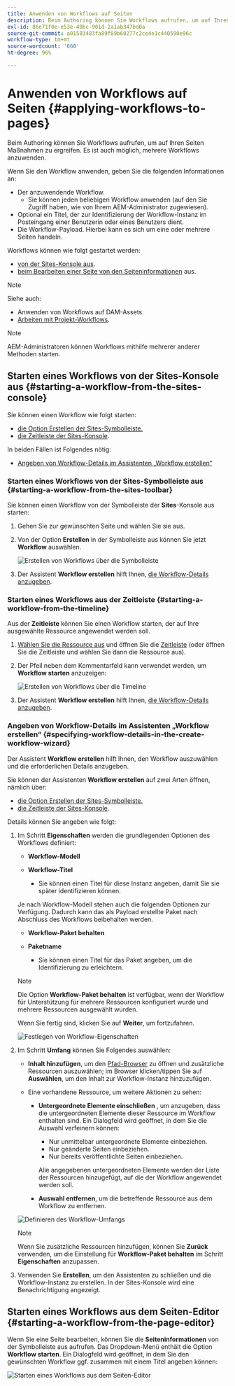 ```yaml
---
title: Anwenden von Workflows auf Seiten
description: Beim Authoring können Sie Workflows aufrufen, um auf Ihren Seiten Aktionen auszuführen. Es ist auch möglich, mehrere Workflows anzuwenden.
exl-id: 86e71f0e-e53e-40bc-901d-2a1ab347bd0a
source-git-commit: a01583483fa89f89b60277c2ce4e1c440590e96c
workflow-type: tm+mt
source-wordcount: '660'
ht-degree: 96%

---
```


# Anwenden von Workflows auf Seiten {#applying-workflows-to-pages}

Beim Authoring können Sie Workflows aufrufen, um auf Ihren Seiten Maßnahmen zu ergreifen. Es ist auch möglich, mehrere Workflows anzuwenden.

Wenn Sie den Workflow anwenden, geben Sie die folgenden Informationen an:

* Der anzuwendende Workflow.
   * Sie können jeden beliebigen Workflow anwenden (auf den Sie Zugriff haben, wie von Ihrem AEM-Administrator zugewiesen).
* Optional ein Titel, der zur Identifizierung der Workflow-Instanz im Posteingang einer Benutzerin oder eines Benutzers dient.
* Die Workflow-Payload. Hierbei kann es sich um eine oder mehrere Seiten handeln.

Workflows können wie folgt gestartet werden:

* [von der Sites-Konsole aus](#starting-a-workflow-from-the-sites-console).
* [beim Bearbeiten einer Seite von den Seiteninformationen](#starting-a-workflow-from-the-page-editor) aus.

>[!NOTE]
>
>Siehe auch:
>
>* Anwenden von Workflows auf DAM-Assets.
>* [Arbeiten mit Projekt-Workflows](/help/sites-cloud/authoring/projects/workflows.md).

<!-- 
>* [How to apply workflows to DAM assets](/help/assets/assets-workflow.md).
>* [Working with Project Workflows](/help/sites-cloud/authoring/projects/workflows.md).
-->

>[!NOTE]
>
>AEM-Administratoren können Workflows mithilfe mehrerer anderer Methoden starten.

<!-- 
>AEM administrators can [start workflows using several other methods](/help/sites-administering/workflows-starting.md).
-->

## Starten eines Workflows von der Sites-Konsole aus {#starting-a-workflow-from-the-sites-console}

Sie können einen Workflow wie folgt starten:

* [die Option Erstellen der Sites-Symbolleiste.](#starting-a-workflow-from-the-sites-toolbar)
* [die Zeitleiste der Sites-Konsole](#starting-a-workflow-from-the-timeline).

In beiden Fällen ist Folgendes nötig:

* [Angeben von Workflow-Details im Assistenten „Workflow erstellen“](#specifying-workflow-details-in-the-create-workflow-wizard)

### Starten eines Workflows von der Sites-Symbolleiste aus {#starting-a-workflow-from-the-sites-toolbar}

Sie können einen Workflow von der Symbolleiste der **Sites**-Konsole aus starten:

1. Gehen Sie zur gewünschten Seite und wählen Sie sie aus.

1. Von der Option **Erstellen** in der Symbolleiste aus können Sie jetzt **Workflow** auswählen.

   ![Erstellen von Workflows über die Symbolleiste](/help/sites-cloud/authoring/assets/workflows-create-from-toolbar.png)

1. Der Assistent **Workflow erstellen** hilft Ihnen, [die Workflow-Details anzugeben](#specifying-workflow-details-in-the-create-workflow-wizard).

### Starten eines Workflows aus der Zeitleiste {#starting-a-workflow-from-the-timeline}

Aus der **Zeitleiste** können Sie einen Workflow starten, der auf Ihre ausgewählte Ressource angewendet werden soll.

1. [Wählen Sie die Ressource aus](/help/sites-cloud/authoring/getting-started/basic-handling.md#viewing-and-selecting-resources) und öffnen Sie die [Zeitleiste](/help/sites-cloud/authoring/getting-started/basic-handling.md#timeline) (oder öffnen Sie die Zeitleiste und wählen Sie dann die Ressource aus).
1. Der Pfeil neben dem Kommentarfeld kann verwendet werden, um **Workflow starten** anzuzeigen:

   ![Erstellen von Workflows über die Timeline](/help/sites-cloud/authoring/assets/workflows-create-from-timeline.png)

1. Der Assistent **Workflow erstellen** hilft Ihnen, [die Workflow-Details anzugeben](#specifying-workflow-details-in-the-create-workflow-wizard).

### Angeben von Workflow-Details im Assistenten „Workflow erstellen“ {#specifying-workflow-details-in-the-create-workflow-wizard}

Der Assistent **Workflow erstellen** hilft Ihnen, den Workflow auszuwählen und die erforderlichen Details anzugeben.

Sie können der Assistenten **Workflow erstellen** auf zwei Arten öffnen, nämlich über:

* [die Option Erstellen der Sites-Symbolleiste.](#starting-a-workflow-from-the-sites-toolbar)
* [die Zeitleiste der Sites-Konsole](#starting-a-workflow-from-the-timeline).

Details können Sie angeben wie folgt:

1. Im Schritt **Eigenschaften** werden die grundlegenden Optionen des Workflows definiert:

   * **Workflow-Modell**
   * **Workflow-Titel**

      * Sie können einen Titel für diese Instanz angeben, damit Sie sie später identifizieren können.

   Je nach Workflow-Modell stehen auch die folgenden Optionen zur Verfügung. Dadurch kann das als Payload erstellte Paket nach Abschluss des Workflows beibehalten werden.

   * **Workflow-Paket behalten**
   * **Paketname**

      * Sie können einen Titel für das Paket angeben, um die Identifizierung zu erleichtern.

   >[!NOTE]
   >
   >Die Option **Workflow-Paket behalten** ist verfügbar, wenn der Workflow für Unterstützung für mehrere Ressourcen konfiguriert wurde und mehrere Ressourcen ausgewählt wurden.

   <!--
   >The **Keep workflow package** option is available when the workflow has been configured for [Multi Resource Support](/help/sites-developing/workflows-models.md#configuring-a-workflow-for-multi-resource-support) and multiple resources have been selected.
   -->

   Wenn Sie fertig sind, klicken Sie auf **Weiter**, um fortzufahren.

   ![Festlegen von Workflow-Eigenschaften](/help/sites-cloud/authoring/assets/workflows-properties.png)

1. Im Schritt **Umfang** können Sie Folgendes auswählen:

   * **Inhalt hinzufügen**, um den [Pfad-Browser](/help/sites-cloud/authoring/fundamentals/environment-tools.md#path-browser) zu öffnen und zusätzliche Ressourcen auszuwählen; im Browser klicken/tippen Sie auf **Auswählen**, um den Inhalt zur Workflow-Instanz hinzuzufügen.

   * Eine vorhandene Ressource, um weitere Aktionen zu sehen:

      * **Untergeordnete Elemente einschließen** , um anzugeben, dass die untergeordneten Elemente dieser Ressource im Workflow enthalten sind.
Ein Dialogfeld wird geöffnet, in dem Sie die Auswahl verfeinern können:

         * Nur unmittelbar untergeordnete Elemente einbeziehen.
         * Nur geänderte Seiten einbeziehen.
         * Nur bereits veröffentlichte Seiten einbeziehen.

        Alle angegebenen untergeordneten Elemente werden der Liste der Ressourcen hinzugefügt, auf die der Workflow angewendet werden soll.

      * **Auswahl entfernen**, um die betreffende Ressource aus dem Workflow zu entfernen.

   ![Definieren des Workflow-Umfangs](/help/sites-cloud/authoring/assets/workflows-scope.png)

   >[!NOTE]
   >
   >Wenn Sie zusätzliche Ressourcen hinzufügen, können Sie **Zurück** verwenden, um die Einstellung für **Workflow-Paket behalten** im Schritt **Eigenschaften** anzupassen.

1. Verwenden Sie **Erstellen**, um den Assistenten zu schließen und die Workflow-Instanz zu erstellen. In der Sites-Konsole wird eine Benachrichtigung angezeigt.

## Starten eines Workflows aus dem Seiten-Editor {#starting-a-workflow-from-the-page-editor}

Wenn Sie eine Seite bearbeiten, können Sie die **Seiteninformationen** von der Symbolleiste aus aufrufen. Das Dropdown-Menü enthält die Option **Workflow starten**. Ein Dialogfeld wird geöffnet, in dem Sie den gewünschten Workflow ggf. zusammen mit einem Titel angeben können:

![Starten eines Workflows aus dem Seiten-Editor](/help/sites-cloud/authoring/assets/workflows-create-page-editor.png)
